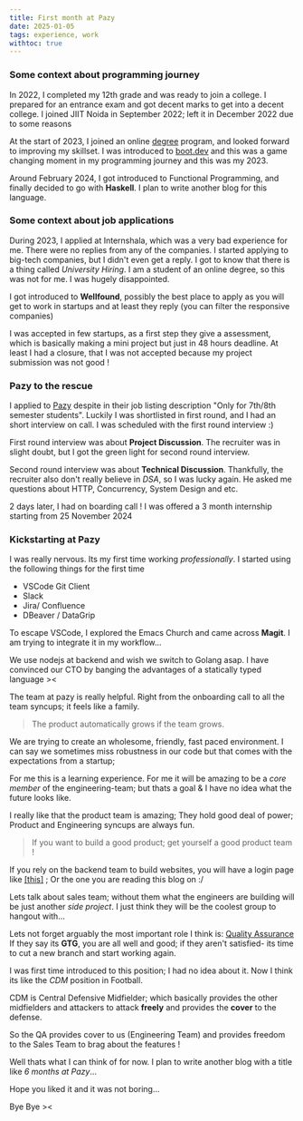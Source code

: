 ```yaml
---
title: First month at Pazy
date: 2025-01-05
tags: experience, work
withtoc: true
---
```


### Some context about programming journey

In 2022, I completed my 12th grade and was ready to join a college. I prepared for an entrance exam and got decent marks to get into a decent college. I joined JIIT Noida in September 2022; left it in December 2022 due to some reasons 

At the start of 2023, I joined an online [degree](https://study.iitm.ac.in/ds) program, and looked forward to improving my skillset.
I was introduced to [boot.dev](https://www.boot.dev) and this was a game changing moment in my programming journey and this was my 2023.

Around February 2024, I got introduced to Functional Programming, and finally decided to go with **Haskell**. I plan to write another blog for this language. 

### Some context about job applications

During 2023, I applied at Internshala, which was a very bad experience for me. There were no replies from any of the companies.
I started applying to big-tech companies, but I didn't even get a reply. I got to know that there is a thing called *University Hiring*. I am a student of an online degree, so this was not for me. I was hugely disappointed.

I got introduced to **Wellfound**, possibly the best place to apply as you will get to work in startups and at least they reply (you can filter the responsive companies)

I was accepted in few startups, as a first step they give a assessment, which is basically making a mini project but just in 48  hours deadline.
At least I had a closure, that I was not accepted because my project submission was not good !

### Pazy to the rescue

I applied to [Pazy](https://pazy.io) despite in their job listing description "Only for 7th/8th semester students". Luckily I was shortlisted in first round, and I had an short interview on call. I was scheduled with the first round interview :)

First round interview was about **Project Discussion**. The recruiter was in slight doubt, but I got the green light for second round interview.

Second round interview was about **Technical Discussion**. Thankfully, the recruiter also don't really believe in *DSA*, so I was lucky again.
He asked me questions about HTTP, Concurrency, System Design and etc. 

2 days later, I had on boarding call !
I was offered a 3 month internship starting from 25 November 2024

### Kickstarting at Pazy

I was really nervous. Its my first time working *professionally*. I started using the following things for the first time

- VSCode Git Client
- Slack
- Jira/ Confluence
- DBeaver / DataGrip

To escape VSCode, I explored the Emacs Church and came across **Magit**. 
I am trying to integrate it in my workflow...

We use nodejs at backend and wish we switch to Golang asap. I have convinced our CTO by banging the advantages of a statically typed language ><

The team at pazy is really helpful. Right from the onboarding call to all the team syncups; it feels like a family.

> The product automatically grows if the team grows.

We are trying to create an wholesome, friendly, fast paced environment.
I can say we sometimes miss robustness in our code but that comes with the expectations from a startup;

For me this is a learning experience. For me it will be amazing to be a *core member* of the engineering-team; but thats a goal & I have no idea what the future looks like.

I really like that the product team is amazing; They hold good deal of power; 
Product and Engineering syncups are always fun.

> If you want to build a good product; get yourself a good product team !

If you rely on the backend team to build websites, you will have a login page like [[this]](https://news.ycombinator.com/login?goto=news)
; Or the one you are reading this blog on :/

Lets talk about sales team; without them what the engineers are building will be just another *side project*. 
I just think they will be the coolest group to hangout with... 

Lets not forget arguably the most important role I think is: <u>Quality Assurance</u>
If they say its **GTG**, you are all well and good; if they aren't satisfied- its time to cut a new branch and start working again.

I was first time introduced to this position; I had no idea about it. Now I think its like the *CDM* position in Football.

CDM is Central Defensive Midfielder; which basically provides the other midfielders and attackers to attack **freely** and provides the **cover** to the defense.

So the QA provides cover to us (Engineering Team) and provides freedom to the Sales Team to brag about the features !

Well thats what I can think of for now. 
I plan to write another blog with a title like *6 months at Pazy*...

Hope you liked it and it was not boring... 

Bye Bye ><
